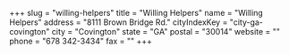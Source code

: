 +++
slug = "willing-helpers"
title = "Willing Helpers"
name = "Willing Helpers"
address = "8111 Brown Bridge Rd."
cityIndexKey = "city-ga-covington"
city = "Covington"
state = "GA"
postal = "30014"
website = ""
phone = "678 342-3434"
fax = ""
+++
